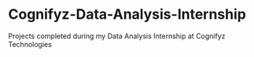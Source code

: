 # Cognifyz-Data-Analysis-Internship
Projects completed during my Data Analysis Internship at Cognifyz Technologies
